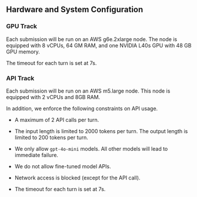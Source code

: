 ## Hardware and System Configuration

### GPU Track 
Each submission will be run on an AWS g6e.2xlarge node. The node is equipped with 8 vCPUs, 64 GM RAM, and one NVIDIA L40s GPU with 48 GB GPU memory. 

The timeout for each turn is set at 7s. 

### API Track
Each submission will be run on an AWS m5.large node. This node is equipped with 2 vCPUs and 8GB RAM. 

In addition, we enforce the following constraints on API usage. 

- A maximum of 2 API calls per turn. 

- The input length is limited to 2000 tokens per turn. The output length is limited to 200 tokens per turn. 

- We only allow `gpt-4o-mini` models. All other models will lead to immediate failure. 

- We do not allow fine-tuned model APIs. 

- Network access is blocked (except for the API call). 

- The timeout for each turn is set at 7s. 